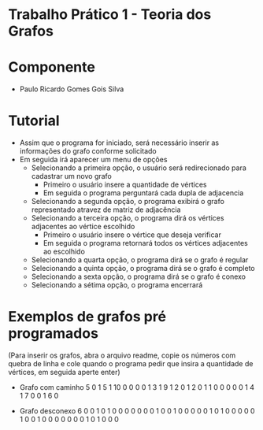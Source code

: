 # Trabalho Prático 1 - Teoria dos Grafos

# Componente
- Paulo Ricardo Gomes Gois Silva

# Tutorial
- Assim que o programa for iniciado, será necessário inserir as informações do grafo conforme solicitado
- Em seguida irá aparecer um menu de opções
  - Selecionando a primeira opção, o usuário será redirecionado para cadastrar um novo grafo
    - Primeiro o usuário insere a quantidade de vértices
    - Em seguida o programa perguntará cada dupla de adjacencia
  - Selecionando a segunda opção, o programa exibirá o grafo representado atravez de matriz de adjacência
  - Selecionando a terceira opção, o programa dirá os vértices adjacentes ao vértice escolhido
    - Primeiro o usuário insere o vértice que deseja verificar
    - Em seguida o programa retornará todos os vértices adjacentes ao escolhido
  - Selecionando a quarta opção, o programa dirá se o grafo é regular
  - Selecionando a quinta opção, o programa dirá se o grafo é completo
  - Selecionando a sexta opção, o programa dirá se o grafo é conexo
  - Selecionando a sétima opção, o programa encerrará

# Exemplos de grafos pré programados
(Para inserir os grafos, abra o arquivo readme, copie os números com quebra de linha e cole quando o programa pedir que insira a quantidade de vértices, em seguida aperte enter)
- Grafo com caminho
5
0
1
5
1
10
0
0
0
0
1
3
1
9
1
2
0
1
2
0
1
1
0
0
0
0
0
1
4
1
7
0
0
1
6
0

- Grafo desconexo
6
0
0
1
0
1
0
0
0
0
0
0
0
1
0
0
1
0
0
0
0
0
1
0
1
0
0
0
0
0
1
0
0
1
0
0
0
0
0
0
0
1
0
1
0
0
0

